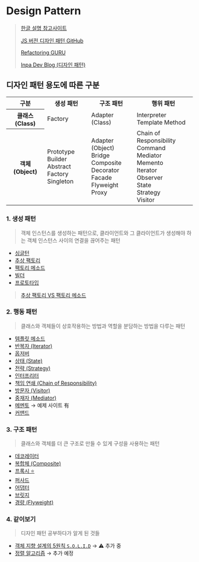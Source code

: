 # Design Pattern

> [한글 설명 참고사이트](https://m.hanbit.co.kr/channel/category/category_view.html?cms_code=CMS8616098823)
>
> [JS 버전 디자인 패턴 GitHub](https://github.com/fbeline/design-patterns-JS)
>
> [Refactoring GURU](https://refactoring.guru/ko/design-patterns)
>
> [Inpa Dev Blog (디자인 패턴)](https://inpa.tistory.com/category/%EB%94%94%EC%9E%90%EC%9D%B8%20%ED%8C%A8%ED%84%B4)

## 디자인 패턴 용도에 따른 구분

<table>
  <tr>
    <th scope="col" style='text-align: center;'>구분</th>
    <th scope="col" style='text-align: center;'>생성 패턴</th>
    <th scope="col" style='text-align: center;'>구조 패턴</th>
    <th scope="col" style='text-align: center;'>행위 패턴</th>
  </tr>

  <tr>
    <th scope="row" style='text-align: center;'>클래스 (Class)</th>
    <td>
      <li style="list-style: none;">Factory</li>
    </td>
    <td>
      <li style="list-style: none;">Adapter (Class)</li>
    </td>
    <td>
      <li style="list-style: none;">Interpreter</li>
      <li style="list-style: none;">Template Method</li>
    </td>
  </tr>
  
  <tr>
    <th scope="row" style='text-align: center;'>객체 (Object)</th>
    <td>
      <li style="list-style: none;">Prototype</li>
      <li style="list-style: none;">Builder</li>
      <li style="list-style: none;">Abstract Factory</li>
      <li style="list-style: none;">Singleton</li>
    </td>
    <td>
      <li style="list-style: none;">Adapter (Object)</li>
      <li style="list-style: none;">Bridge</li>
      <li style="list-style: none;">Composite</li>
      <li style="list-style: none;">Decorator</li>
      <li style="list-style: none;">Facade</li>
      <li style="list-style: none;">Flyweight</li>
      <li style="list-style: none;">Proxy</li>
    </td>
    <td>
      <li style="list-style: none;">Chain of Responsibility</li>
      <li style="list-style: none;">Command</li>
      <li style="list-style: none;">Mediator</li>
      <li style="list-style: none;">Memento</li>
      <li style="list-style: none;">Iterator</li>
      <li style="list-style: none;">Observer</li>
      <li style="list-style: none;">State</li>
      <li style="list-style: none;">Strategy</li>
      <li style="list-style: none;">Visitor</li>
    </td>
  </tr>
</table>

### 1. 생성 패턴

> 객체 인스턴스를 생성하는 패턴으로, 클라이언트와 그 클라이언트가 생성해야 하는 객체 인스턴스 사이의 연결을 끊어주는 패턴

- [싱글턴](./CreationalPattern/Singleton/README.md)
- [추상 팩토리](./CreationalPattern/AbstractFactory/README.md)
- [팩토리 메소드](./CreationalPattern/FactoryMethod/README.md)
- [빌더](./CreationalPattern/Builder/README.md)
- [프로토타입](./CreationalPattern/Prototype/README.md)

> [추상 팩토리 VS 팩토리 메소드](./CreationalPattern/AbstractVSFactoryMethod/README.md)

### 2. 행동 패턴

> 클래스와 객체들이 상호작용하는 방법과 역할을 분담하는 방법을 다루는 패턴

- [템플릿 메소드](./BehavioralPattern/TemplateMethod/README.md)
- [반복자 (Iterator)](./BehavioralPattern/Iterator/README.md)
- [옵저버](./BehavioralPattern/Observer/README.md)
- [상태 (State)](./BehavioralPattern/State/README.md)
- [전략 (Strategy)](./BehavioralPattern/Strategy/README.md)
- [인터프리터](./BehavioralPattern/Interpreter/README.md)
- [책임 연쇄 (Chain of Responsibility)](./BehavioralPattern/ChainOfResponsibility/README.md)
- [방문자 (Visitor)](./BehavioralPattern/Visitor/README.md)
- [중재자 (Mediator)](./BehavioralPattern/Mediator/README.md)
- [메멘토](./BehavioralPattern/Memento/README.md) → 예제 사이트 有
- [커맨드](./BehavioralPattern/Command/README.md)

### 3. 구조 패턴

> 클래스와 객체를 더 큰 구조로 만들 수 있게 구성을 사용하는 패턴

- [데코레이터](./StructuralPattern/Decorator/README.md)
- [복합체 (Composite)](./StructuralPattern/Composite/README.md)
- [프록시 ⭐️](./StructuralPattern/Proxy/README.md)
- [퍼사드](./StructuralPattern/Facade/README.md)
- [어댑터](./StructuralPattern/Adapter/README.md)
- [브릿지](./StructuralPattern/Bridge/README.md)
- [경량 (Flyweight)](./StructuralPattern/Flyweight/README.md)

### 4. 같이보기

> 디자인 패턴 공부하다가 알게 된 것들

- [객체 지향 설계의 5원칙 `S.O.L.I.D`](./NonePattern/SOLID/README.md) -> ⚠️ 추가 중
- [정렬 알고리즘](./NonePattern/SortingAlgorithm/) → 추가 예정
